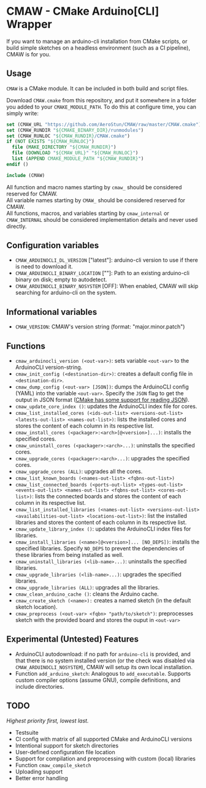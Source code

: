 # CMAW - CMake Arduino[CLI] Wrapper

If you want to manage an arduino-cli installation from CMake scripts, or build simple sketches on a headless environment (such as a CI pipeline), CMAW is for you.

## Usage

`CMAW` is a CMake module. It can be included in both build and script files.

Download `CMAW.cmake` from this repository, and put it somewhere in a folder you added to your `CMAKE_MODULE_PATH`.
To do this at configure time, you can simply write:
```cmake
set (CMAW_URL "https://github.com/AeroStun/CMAW/raw/master/CMAW.cmake")
set (CMAW_RUNDIR "${CMAKE_BINARY_DIR}/runmodules")
set (CMAW_RUNLOC "${CMAW_RUNDIR}/CMAW.cmake")
if (NOT EXISTS "${CMAW_RUNLOC}")
  file (MAKE_DIRECTORY "${CMAW_RUNDIR}")
  file (DOWNLOAD "${CMAW_URL}" "${CMAW_RUNLOC}")
  list (APPEND CMAKE_MODULE_PATH "${CMAW_RUNDIR}")
endif ()

include (CMAW)
```

All function and macro names starting by `cmaw_` should be considered reserved for CMAW.  
All variable names starting by `CMAW_` should be considered reserved for CMAW.  
All functions, macros, and variables starting by `cmaw_internal` or `CMAW_INTERNAL` should be considered implementation details and never used directly.

## Configuration variables

- `CMAW_ARDUINOCLI_DL_VERSION` \["latest"\]: arduino-cli version to use if there is need to download it.
- `CMAW_ARDUINOCLI_BINARY_LOCATION` \[""\]: Path to an existing arduino-cli binary on disk; empty to autodetect.
- `CMAW_ARDUINOCLI_BINARY_NOSYSTEM` \[OFF\]: When enabled, CMAW will skip searching for arduino-cli on the system.

## Informational variables

- `CMAW_VERSION`: CMAW's version string (format: "major.minor.patch")

## Functions

- `cmaw_arduinocli_version (<out-var>)`: sets variable `<out-var>` to the ArduinoCLI version-string.
- `cmaw_init_config (<destination-dir>)`: creates a default config file in `<destination-dir>`.
- `cmaw_dump_config (<out-var> [JSON])`: dumps the ArduinoCLI config (YAML) into the variable `<out-var>`. Specify the `JSON` flag to get the output in JSON format ([CMake has some support for reading JSON](https://cmake.org/cmake/help/latest/command/string.html#json)).
- `cmaw_update_core_index ()`: updates the ArduinoCLI index file for cores.
- `cmaw_list_installed_cores (<ids-out-list> <versions-out-list> <latests-out-list> <names-out-list>)`: lists the installed cores and stores the content of each column in its respective list.
- `cmaw_install_cores (<packager>:<arch>[@<version>]...)`: installs the specified cores.
- `cmaw_uninstall_cores (<packager>:<arch>...)`: uninstalls the specified cores.
- `cmaw_upgrade_cores (<packager>:<arch>...)`: upgrades the specified cores.
- `cmaw_upgrade_cores (ALL)`: upgrades all the cores.
- `cmaw_list_known_boards (<names-out-list> <fqbns-out-list>)`
- `cmaw_list_connected_boards (<ports-out-list> <types-out-list> <events-out-list> <names-out-list> <fqbns-out-list> <cores-out-list>)`: lists the connected boards and stores the content of each column in its respective list.
- `cmaw_list_installed_libraries (<names-out-list> <versions-out-list> <availabilities-out-list> <locations-out-list>)`: list the installed libraries and stores the content of each column in its respective list.
- `cmaw_update_library_index ()`: updates the ArduinoCLI index files for libraries.
- `cmaw_install_libraries (<name>[@<version>]... [NO_DEPS])`: installs the specified libraries. Specify `NO_DEPS` to prevent the dependencies of these libraries from being installed as well.
- `cmaw_uninstall_libraries (<lib-name>...)`: uninstalls the specified libraries.
- `cmaw_upgrade_libraries (<lib-name>...)`: upgrades the specified libraries.
- `cmaw_upgrade_libraries (ALL)`: upgrades all the libraries.
- `cmaw_clean_arduino_cache ()`: cleans the Arduino cache.
- `cmaw_create_sketch (<name>):` creates a named sketch (in the default sketch location).
- `cmaw_preprocess (<out-var> <fqbn> "path/to/sketch")`: preprocesses sketch with the provided board and stores the ouput in `<out-var>`

## Experimental (Untested) Features

- ArduinoCLI autodownload: if no path for `arduino-cli` is provided, and that there is no system installed version (or the check was disabled via `CMAW_ARDUINOCLI_NOSYSTEM`), CMAW will setup its own local installation.
- Function `add_arduino_sketch`: Analogous to `add_executable`. Supports custom compiler options (assume GNU), compile definitions, and include directories.

## TODO

_Highest priority first, lowest last._

- Testsuite
- CI config with matrix of all supported CMake and ArduinoCLI versions
- Intentional support for sketch directories
- User-defined configuration file location
- Support for compilation and preprocessing with custom (local) libraries
- Function `cmaw_compile_sketch`
- Uploading support
- Better error handling
